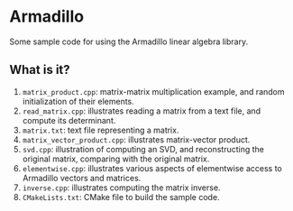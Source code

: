 # Armadillo

Some sample code for using the Armadillo linear algebra library.


## What is it?

1. `matrix_product.cpp`: matrix-matrix multiplication example, and
    random initialization of their elements.
1. `read_matrix.cpp`: illustrates reading a matrix from a text file, and
    compute its determinant.
1. `matrix.txt`: text file representing a matrix.
1. `matrix_vector_product.cpp`: illustrates matrix-vector product.
1. `svd.cpp`: illustration of computing an SVD, and reconstructing
    the original matrix, comparing with the original matrix.
1. `elementwise.cpp`: illustrates various aspects of elementwise access
    to Armadillo vectors and matrices.
1. `inverse.cpp`: illustrates computing the matrix inverse.
1. `CMakeLists.txt`: CMake file to build the sample code.
